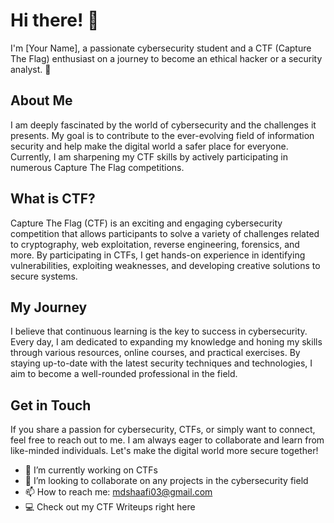 # Hi there! 👋

I'm [Your Name], a passionate cybersecurity student and a CTF (Capture The Flag) enthusiast on a journey to become an ethical hacker or a security analyst. 🚀

## About Me
I am deeply fascinated by the world of cybersecurity and the challenges it presents. My goal is to contribute to the ever-evolving field of information security and help make the digital world a safer place for everyone. Currently, I am sharpening my CTF skills by actively participating in numerous Capture The Flag competitions.

## What is CTF?
Capture The Flag (CTF) is an exciting and engaging cybersecurity competition that allows participants to solve a variety of challenges related to cryptography, web exploitation, reverse engineering, forensics, and more. By participating in CTFs, I get hands-on experience in identifying vulnerabilities, exploiting weaknesses, and developing creative solutions to secure systems.

## My Journey
I believe that continuous learning is the key to success in cybersecurity. Every day, I am dedicated to expanding my knowledge and honing my skills through various resources, online courses, and practical exercises. By staying up-to-date with the latest security techniques and technologies, I aim to become a well-rounded professional in the field.

## Get in Touch
If you share a passion for cybersecurity, CTFs, or simply want to connect, feel free to reach out to me. I am always eager to collaborate and learn from like-minded individuals. Let's make the digital world more secure together!


- 🔭 I’m currently working on CTFs
- 👯 I’m looking to collaborate on any projects in the cybersecurity field
- 📫 How to reach me: mdshaafi03@gmail.com
- 💻 Check out my CTF Writeups right here

<!--
**MDShaafi/MDShaafi** is a ✨ _special_ ✨ repository because its `README.md` (this file) appears on your GitHub profile.

Here are some ideas to get you started:

- 🔭 I’m currently working on ...
- 🌱 I’m currently learning ...
- 👯 I’m looking to collaborate on ...
- 🤔 I’m looking for help with ...
- 💬 Ask me about ...
- 📫 How to reach me: ...
- 😄 Pronouns: ...
- ⚡ Fun fact: ...
-->
